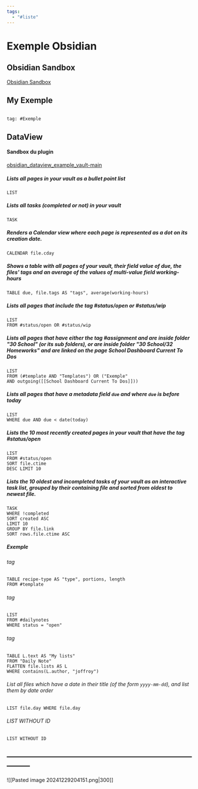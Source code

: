 ```yaml
---
tags:
  - "#liste"
---
```

# Exemple Obsidian

## Obsidian Sandbox

[Obsidian Sandbox](obsidian://open?vault=Obsidian%20Sandbox&file=Formatting%2FCallout)

## My Exemple

```query

tag: #Exemple
```


## DataView

#### Sandbox du plugin 

[obsidian_dataview_example_vault-main](obsidian://open?vault=obsidian_dataview_example_vault-main)

##### Lists all pages in your vault as a bullet point list 
```dataview 
LIST 
```

##### Lists all tasks (completed or not) in your vault
```dataview
TASK
```
##### Renders a Calendar view where each page is represented as a dot on its creation date. 
```dataview 
CALENDAR file.cday 
```


##### Shows a table with all pages of your vault, their field value of due, the files' tags and an average of the values of multi-value field working-hours 
```dataview 
TABLE due, file.tags AS "tags", average(working-hours) 
```

##### Lists all pages that include the tag #status/open or #status/wip 

```dataview 
LIST 
FROM #status/open OR #status/wip 
```

##### Lists all pages that have either the tag #assignment and are inside folder "30 School" (or its sub folders), or are inside folder "30 School/32 Homeworks" and are linked on the page School Dashboard Current To Dos

```dataview
LIST
FROM (#template AND "Templates") OR ("Exemple" 
AND outgoing([[School Dashboard Current To Dos]]))
```

##### Lists all pages that have a metadata field `due` and where `due` is before today 
```dataview 
LIST 
WHERE due AND due < date(today) 
```

##### Lists the 10 most recently created pages in your vault that have the tag #status/open 
```dataview 
LIST 
FROM #status/open 
SORT file.ctime 
DESC LIMIT 10 
```

##### Lists the 10 oldest and incompleted tasks of your vault as an interactive task list, grouped by their containing file and sorted from oldest to newest file.
```dataview
TASK
WHERE !completed
SORT created ASC
LIMIT 10
GROUP BY file.link
SORT rows.file.ctime ASC
```

##### Exemple

###### tag
```dataview 
TABLE recipe-type AS "type", portions, length 
FROM #template  
```


###### tag
```dataview 
LIST 
FROM #dailynotes  
WHERE status = "open" 
```

###### tag
```dataview 
TABLE L.text AS "My lists" 
FROM "Daily Note" 
FLATTEN file.lists AS L 
WHERE contains(L.author, "joffroy") 
```

###### List all files which have a date in their title (of the form `yyyy-mm-dd`), and list them by date order
```query
LIST file.day WHERE file.day 

```




###### LIST WITHOUT ID
```dataview 
LIST WITHOUT ID 
```






## ———————————————————————————

![[Pasted image 20241229204151.png|300]]


